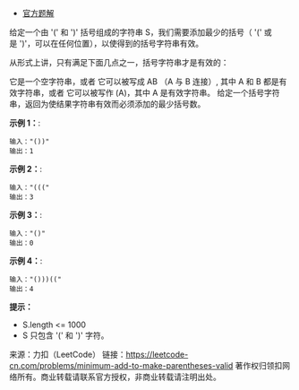 * [官方题解](https://leetcode-cn.com/problems/minimum-add-to-make-parentheses-valid/solution/shi-gua-hao-you-xiao-de-zui-shao-tian-jia-by-leetc/)

给定一个由 '(' 和 ')' 括号组成的字符串 S，我们需要添加最少的括号（ '(' 或是 ')'，可以在任何位置），以使得到的括号字符串有效。

从形式上讲，只有满足下面几点之一，括号字符串才是有效的：

它是一个空字符串，或者
它可以被写成 AB （A 与 B 连接）, 其中 A 和 B 都是有效字符串，或者
它可以被写作 (A)，其中 A 是有效字符串。
给定一个括号字符串，返回为使结果字符串有效而必须添加的最少括号数。


**示例 1：**:<br>
```
输入："())"
输出：1
```

**示例 2：**:<br>

```
输入："((("
输出：3
```

**示例 3：**:<br>

```
输入："()"
输出：0
```

**示例 4：**:<br>

```
输入："()))(("
输出：4
```

**提示：** <br>
* S.length <= 1000
* S 只包含 '(' 和 ')' 字符。


来源：力扣（LeetCode）
链接：https://leetcode-cn.com/problems/minimum-add-to-make-parentheses-valid
著作权归领扣网络所有。商业转载请联系官方授权，非商业转载请注明出处。